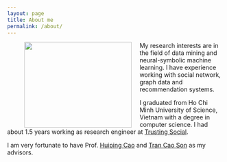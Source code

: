 ```yaml
---
layout: page
title: About me
permalink: /about/
---
```

<figure>
    <img style="float: left; margin-right: 0.5cm" src="https://i.imgur.com/eUrR1J3.jpeg" width="250" height="200" />
</figure>
My research interests are in the field of data mining and neural-symbolic machine learning.
I have experience working with social network, graph data and recommendation systems.

I graduated from Ho Chi Minh University of Science, Vietnam with a degree in computer science. I had about 1.5 years working as research engineer at [Trusting Social](https://trustingsocial.com/).

I am very fortunate to have Prof. [Huiping Cao](https://www.cs.nmsu.edu/~hcao/) and [Tran Cao Son](https://www.cs.nmsu.edu/~tson/) as my advisors.





